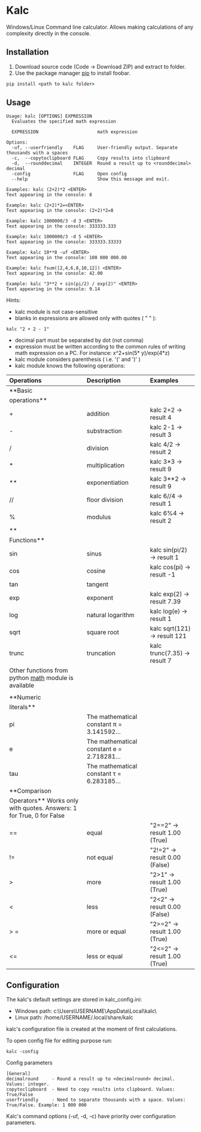 # Kalc


Windows/Linux Command line calculator. Allows making calculations of any complexity directly in the console.

## Installation

1. Download source code (Code -> Download ZIP) and extract to folder.
2. Use the package manager [pip](https://pip.pypa.io/en/stable/) to install foobar.

```cmd
pip install <path to kalc folder>
```

## Usage

```
Usage: kalc [OPTIONS] EXPRESSION
  Evaluates the specified math expression

  EXPRESSION                      math expression

Options:
  -uf, --userfriendly    FLAG     User-friendly output. Separate thousands with a spaces
  -c,  --copytoclipboard FLAG     Copy results into clipboard
  -d,  --rounddecimal    INTEGER  Round a result up to <rounddecimal> decimal
  -config                FLAG     Open config
  --help                          Show this message and exit.
```

```
Examples: kalc (2+2)*2 <ENTER>
Text appearing in the console: 8

Example: kalc (2+2)*2=<ENTER>
Text appearing in the console: (2+2)*2=8

Example: kalc 1000000/3 -d 3 <ENTER>
Text appearing in the console: 333333.333

Example: kalc 1000000/3 -d 5 <ENTER>
Text appearing in the console: 333333.33333

Example: kalc 10**8 -uf <ENTER>
Text appearing in the console: 100 000 000.00

Example: kalc fsum([2,4,6,8,10,12]) <ENTER>
Text appearing in the console: 42.00

Example: kalc "3**2 + sin(pi/2) / exp(2)" <ENTER>
Text appearing in the console: 9.14
```

Hints:

- kalc module is not case-sensitive
- blanks in expressions are allowed only with quotes ( " " ):

```
kalc "2 + 2 - 1"
```

- decimal part must be separated by dot (not comma)
- expression must be written according to the common rules of writing math expression on a PC. For instance: x^2+sin(5*
  y)/exp(4*z)
- kalc module considers parenthesis ( i.e. '(' and ')' )
- kalc module knows the following operations:

| Operations                                                                                          | Description                             | Examples                     |
|:----------------------------------------------------------------------------------------------------|:----------------------------------------|:-----------------------------|
| **Basic
operations**                                                                                |                                         |                              |
| +                                                                                                   | addition                                | kalc 2+2 -> result 4        |
| -                                                                                                   | substraction                            | kalc 2-1 -> result 3        |
| /                                                                                                   | division                                | kalc 4/2 -> result 2        |
| *                                                                                                   | multiplication                          | kalc 3*3 -> result 9        |
| **                                                                                                  | exponentiation                          | kalc 3**2 -> result 9        |
| //                                                                                                  | floor division                          | kalc 6//4 -> result 1        |
| %                                                                                                   | modulus                                 | kalc 6%4 -> result 2        |
| **
Functions**                                                                                       |                                         |                              |
| sin                                                                                                 | sinus                                   | kalc sin(pi/2) -> result 1   |
| cos                                                                                                 | cosine                                  | kalc cos(pi)   -> result -1  |
| tan                                                                                                 | tangent                                 |                              |
| exp                                                                                                 | exponent                                | kalc exp(2) -> result 7.39   |
| log                                                                                                 | natural logarithm                       | kalc log(e) -> result 1      |
| sqrt                                                                                                | square root                             | kalc sqrt(121) -> result 121 |
| trunc                                                                                               | truncation                              | kalc trunc(7.35) -> result 7 |
| Other functions from python [math](https://docs.python.org/3/library/math.html) module is available |                                         |                              |
|                                                                                                     |                                         |                              |
| **Numeric
literals**                                                                                |                                         |                              |
| pi                                                                                                  | The mathematical constant π = 3.141592… |                              |
| e                                                                                                   | The mathematical constant e = 2.718281… |                              |
| tau                                                                                                 | The mathematical constant τ = 6.283185… |                              |
| **Comparison
Operators** Works only with quotes. Answers: 1 for True, 0 for False                   |                                         |                              |
| ==                                                                                                  | equal                                   | "2==2" -> result 1.00 (True) |
| !=                                                                                                  | not equal                               | "2!=2" -> result 0.00 (False)|
| \>                                                                                                  | more                                    | "2>1" -> result 1.00 (True)  |
| <                                                                                                   | less                                    | "2<2" -> result 0.00 (False) |
| > =                                                                                                  | more or equal                           | "2>=2" -> result 1.00 (True) |
| <=                                                                                                  | less or equal                           | "2<=2" -> result 1.00 (True) |

## Configuration

The kalc's default settings are stored in kalc_config.ini:

- Windows path: c:\Users\USERNAME\AppData\Local\kalc\
- Linux path: /home/USERNAME/.local/share/kalc

kalc's configuration file is created at the moment of first calculations.

To open config file for editing purpose run:

```
kalc -config
```

Config parameters
```
[General]
decimalround     - Round a result up to <decimalround> decimal. Values: integer.
copytoclipboard  - Need to copy results into clipboard. Values: True/False
userfriendly     - Need to separate thousands with a space. Values: True/False. Example: 1 000 000
```

Kalc's command options (-uf, -d, -c) have priority over configuration parameters.